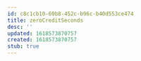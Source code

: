 ```yaml
---
id: c8c1cb10-60b8-452c-b96c-b40d553ce474
title: zeroCreditSeconds
desc: ''
updated: 1618573870757
created: 1618573870757
stub: true
---
```


